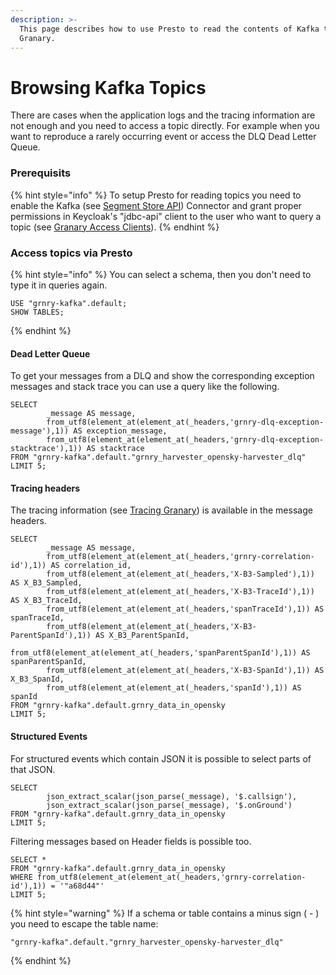 ```yaml
---
description: >-
  This page describes how to use Presto to read the contents of Kafka topics in
  Granary.
---
```


# Browsing Kafka Topics

There are cases when the application logs and the tracing information are not enough and you need to access a topic directly. For example when you want to reproduce a rarely occurring event or access the DLQ Dead Letter Queue.

### Prerequisits

{% hint style="info" %}
To setup Presto for reading topics you need to enable the Kafka \(see [Segment Store API](../../operator-reference/installation/segment-store-api.md#setup)\) Connector and grant proper permissions in Keycloak's "jdbc-api" client to the user who want to query a topic \(see [Granary Access Clients](../../operator-reference/identity-and-access-management/granary-access-clients.md#jdbc-api-a-k-a-segment-store-api)\).
{% endhint %}

### Access topics via Presto

{% hint style="info" %}
You can select a schema, then you don't need to type it in queries again.

```text
USE "grnry-kafka".default;
SHOW TABLES;
```
{% endhint %}

#### Dead Letter Queue

To get your messages from a DLQ and show the corresponding exception messages and stack trace you can use a query like the following.

```text
SELECT 
        _message AS message,
        from_utf8(element_at(element_at(_headers,'grnry-dlq-exception-message'),1)) AS exception_message,
        from_utf8(element_at(element_at(_headers,'grnry-dlq-exception-stacktrace'),1)) AS stacktrace
FROM "grnry-kafka".default."grnry_harvester_opensky-harvester_dlq" 
LIMIT 5;
```

#### Tracing headers

The tracing information \(see [Tracing Granary](tracing-granary.md#introduction)\) is available in the message headers.

```text
SELECT 
        _message AS message,
        from_utf8(element_at(element_at(_headers,'grnry-correlation-id'),1)) AS correlation_id,
        from_utf8(element_at(element_at(_headers,'X-B3-Sampled'),1)) AS X_B3_Sampled,
        from_utf8(element_at(element_at(_headers,'X-B3-TraceId'),1)) AS X_B3_TraceId,
        from_utf8(element_at(element_at(_headers,'spanTraceId'),1)) AS spanTraceId,
        from_utf8(element_at(element_at(_headers,'X-B3-ParentSpanId'),1)) AS X_B3_ParentSpanId,
        from_utf8(element_at(element_at(_headers,'spanParentSpanId'),1)) AS spanParentSpanId,
        from_utf8(element_at(element_at(_headers,'X-B3-SpanId'),1)) AS X_B3_SpanId,
        from_utf8(element_at(element_at(_headers,'spanId'),1)) AS spanId
FROM "grnry-kafka".default.grnry_data_in_opensky
LIMIT 5;
```

#### Structured Events

For structured events which contain JSON it is possible to select parts of that JSON.

```text
SELECT 
        json_extract_scalar(json_parse(_message), '$.callsign'),
        json_extract_scalar(json_parse(_message), '$.onGround')
FROM "grnry-kafka".default.grnry_data_in_opensky
LIMIT 5;
```

Filtering messages based on Header fields is possible too.

```text
SELECT *
FROM "grnry-kafka".default.grnry_data_in_opensky
WHERE from_utf8(element_at(element_at(_headers,'grnry-correlation-id'),1)) = '"a68d44"'
LIMIT 5;
```



{% hint style="warning" %}
If a schema or table contains a minus sign \( - \) you need to escape the table name:

```text
"grnry-kafka".default."grnry_harvester_opensky-harvester_dlq"
```
{% endhint %}

